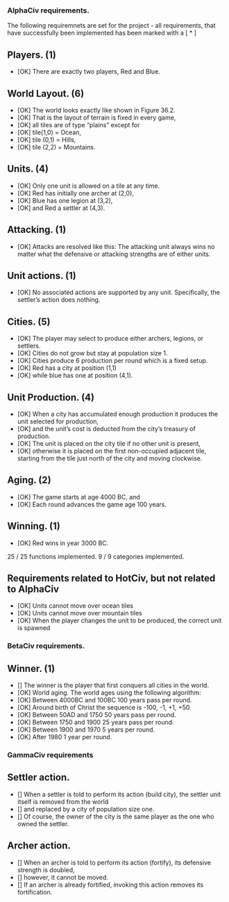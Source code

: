 ### AlphaCiv requirements.

The following requiremnets are set for the project - all requirements, that have successfully been implemented has been marked with a [ * ]
## Players. (1)
* [OK] There are exactly two players, Red and Blue.
## World Layout. (6)
* [OK] The world looks exactly like shown in Figure 36.2.
* [OK] That is the layout of terrain is fixed in every game,
* [OK] all tiles are of type “plains” except for
* [OK] tile(1,0) = Ocean,
* [OK] tile (0,1) = Hills,
* [OK] tile (2,2) = Mountains.
## Units. (4)
* [OK] Only one unit is allowed on a tile at any time.
* [OK] Red has initially one archer at (2,0),
* [OK] Blue has one legion at (3,2),
* [OK] and Red a settler at (4,3).
## Attacking. (1)
* [OK] Attacks are resolved like this: The attacking unit always wins no matter what the defensive or attacking strengths are of either units.
## Unit actions. (1)
* [OK] No associated actions are supported by any unit. Specifically, the settler’s action does nothing.
## Cities. (5)
* [OK] The player may select to produce either archers, legions, or settlers.
* [OK] Cities do not grow but stay at population size 1.
* [OK] Cities produce 6 production per round which is a fixed setup.
* [OK] Red has a city at position (1,1)
* [OK] while blue has one at position (4,1).
## Unit Production. (4)
* [OK] When a city has accumulated enough production it produces the unit selected for production,
* [OK] and the unit’s cost is deducted from the city’s treasury of production.
* [OK] The unit is placed on the city tile if no other unit is present,
* [OK] otherwise it is placed on the first non-occupied adjacent tile, starting from the tile just north of the city and moving clockwise.
## Aging. (2)
* [OK] The game starts at age 4000 BC, and
* [OK] Each round advances the game age 100 years.
## Winning. (1)
* [OK] Red wins in year 3000 BC.

25 / 25 functions implemented.
9 / 9 categories implemented.

## Requirements related to HotCiv, but not related to AlphaCiv

* [OK] Units cannot move over ocean tiles
* [OK] Units cannot move over mountain tiles
* [OK] When the player changes the unit to be produced, the correct unit is spawned

### BetaCiv requirements. 

## Winner. (1)
* [] The winner is the player that first conquers all cities in the world.
* [OK] World aging. The world ages using the following algorithm:
* [OK] Between 4000BC and 100BC 100 years pass per round. 
* [OK] Around birth of Christ the sequence is -100, -1, +1, +50. 
* [OK] Between 50AD and 1750 50 years pass per round. 
* [OK] Between 1750 and 1900 25 years pass per round. 
* [OK] Between 1900 and 1970 5 years per round. 
* [OK] After 1980 1 year per round.

### GammaCiv requirements

## Settler action. 
* [] When a settler is told to perform its action (build city), the settler unit itself is removed from the world 
* [] and replaced by a city of population size one. 
* [] Of course, the owner of the city is the same player as the one who owned the settler.

## Archer action. 
* [] When an archer is told to perform its action (fortify), its defensive strength is doubled, 
* [] however, it cannot be moved. 
* [] If an archer is already fortified, invoking this action removes its fortification.